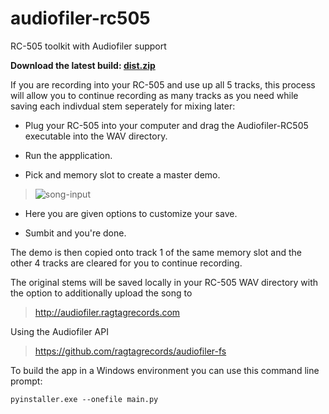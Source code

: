 # audiofiler-rc505
RC-505 toolkit with Audiofiler support

**Download the latest build: [dist.zip](https://github.com/ragtagrecords/audiofiler-rc505/files/9034001/dist.zip)**

If you are recording into your RC-505 and use up all 5 tracks, this process will allow you to continue recording as many tracks as you need while saving each indivdual stem seperately for mixing later:

- Plug your RC-505 into your computer and drag the Audiofiler-RC505 executable into the WAV directory.

- Run the appplication.

- Pick and memory slot to create a master demo.

>![song-input](https://user-images.githubusercontent.com/40615096/177021610-0778e3e1-7875-468f-a835-ee9866960086.png)

- Here you are given options to customize your save.

- Sumbit and you're done.

The demo is then copied onto track 1 of the same memory slot and the other 4 tracks are cleared for you to continue recording.

The original stems will be saved locally in your RC-505 WAV directory with the option to additionally upload the song to 
>http://audiofiler.ragtagrecords.com

Using the Audiofiler API
>https://github.com/ragtagrecords/audiofiler-fs


To build the app in a Windows environment you can use this command line prompt:

`pyinstaller.exe --onefile main.py`
